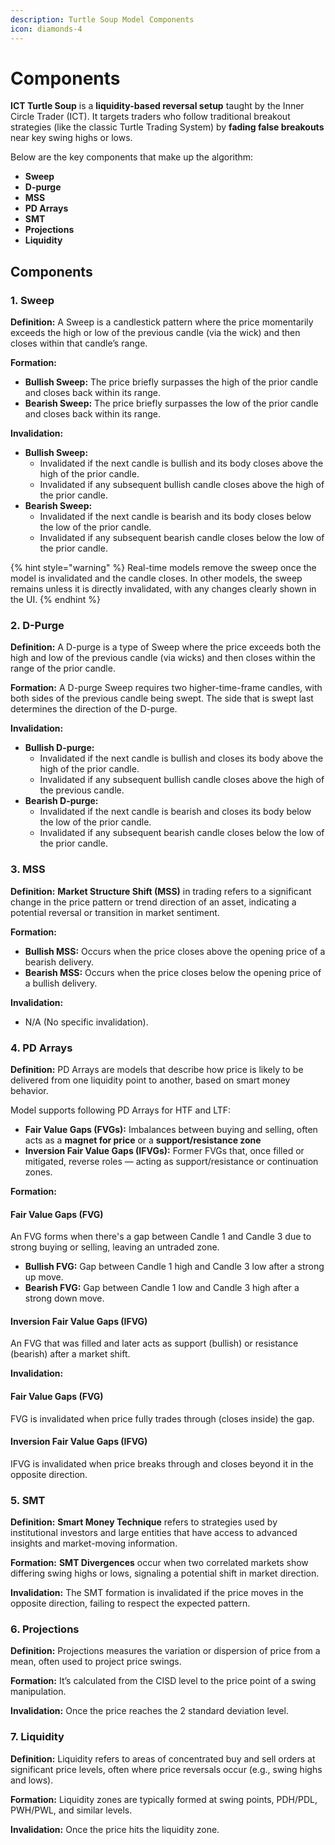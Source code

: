 ```yaml
---
description: Turtle Soup Model Components
icon: diamonds-4
---
```


# Components

**ICT Turtle Soup** is a **liquidity-based reversal setup** taught by the Inner Circle Trader (ICT). It targets traders who follow traditional breakout strategies (like the classic Turtle Trading System) by **fading false breakouts** near key swing highs or lows.

Below are the key components that make up the algorithm:

* **Sweep**
* **D-purge**
* **MSS**
* **PD Arrays**
* **SMT**
* **Projections**
* **Liquidity**

## **Components**

### **1. Sweep**

**Definition:** A Sweep is a candlestick pattern where the price momentarily exceeds the high or low of the previous candle (via the wick) and then closes within that candle’s range.

**Formation:**

* **Bullish Sweep:** The price briefly surpasses the high of the prior candle and closes back within its range.
* **Bearish Sweep:** The price briefly surpasses the low of the prior candle and closes back within its range.

**Invalidation:**

* **Bullish Sweep:**
  * Invalidated if the next candle is bullish and its body closes above the high of the prior candle.
  * Invalidated if any subsequent bullish candle closes above the high of the prior candle.
* **Bearish Sweep:**
  * Invalidated if the next candle is bearish and its body closes below the low of the prior candle.
  * Invalidated if any subsequent bearish candle closes below the low of the prior candle.

{% hint style="warning" %}
Real-time models remove the sweep once the model is invalidated and the candle closes. In other models, the sweep remains unless it is directly invalidated, with any changes clearly shown in the UI.
{% endhint %}

### **2. D-Purge**

**Definition:** A D-purge is a type of Sweep where the price exceeds both the high and low of the previous candle (via wicks) and then closes within the range of the prior candle.

**Formation:** A D-purge Sweep requires two higher-time-frame candles, with both sides of the previous candle being swept. The side that is swept last determines the direction of the D-purge.

**Invalidation:**

* **Bullish D-purge:**
  * Invalidated if the next candle is bullish and closes its body above the high of the prior candle.
  * Invalidated if any subsequent bullish candle closes above the high of the previous candle.
* **Bearish D-purge:**
  * Invalidated if the next candle is bearish and closes its body below the low of the prior candle.
  * Invalidated if any subsequent bearish candle closes below the low of the prior candle.

### **3. MSS**

**Definition:** **Market Structure Shift (MSS)** in trading refers to a significant change in the price pattern or trend direction of an asset, indicating a potential reversal or transition in market sentiment.

**Formation:**

* **Bullish MSS:** Occurs when the price closes above the opening price of a bearish delivery.
* **Bearish MSS:** Occurs when the price closes below the opening price of a bullish delivery.

**Invalidation:**

* N/A (No specific invalidation).

### **4. PD Arrays**

**Definition:** PD Arrays are models that describe how price is likely to be delivered from one liquidity point to another, based on smart money behavior.&#x20;

Model supports following PD Arrays for HTF and LTF:

* **Fair Value Gaps (FVGs):** Imbalances between buying and selling, often acts as a **magnet for price** or a **support/resistance zone**
* **Inversion Fair Value Gaps (IFVGs):** Former FVGs that, once filled or mitigated, reverse roles — acting as support/resistance or continuation zones.

**Formation:**&#x20;

#### Fair Value Gaps (FVG)

An FVG forms when there's a gap between Candle 1 and Candle 3 due to strong buying or selling, leaving an untraded zone.

* **Bullish FVG:** Gap between Candle 1 high and Candle 3 low after a strong up move.
* **Bearish FVG:** Gap between Candle 1 low and Candle 3 high after a strong down move.

#### Inversion Fair Value Gaps (IFVG)

An FVG that was filled and later acts as support (bullish) or resistance (bearish) after a market shift.

**Invalidation:**

#### Fair Value Gaps (FVG)

FVG is invalidated when price fully trades through (closes inside) the gap.

#### Inversion Fair Value Gaps (IFVG)

IFVG is invalidated when price breaks through and closes beyond it in the opposite direction.

### **5. SMT**

**Definition:** **Smart Money Technique** refers to strategies used by institutional investors and large entities that have access to advanced insights and market-moving information.

**Formation:** **SMT Divergences** occur when two correlated markets show differing swing highs or lows, signaling a potential shift in market direction.

**Invalidation:** The SMT formation is invalidated if the price moves in the opposite direction, failing to respect the expected pattern.

### **6. Projections**

**Definition:** Projections measures the variation or dispersion of price from a mean, often used to project price swings.

**Formation:** It’s calculated from the CISD level to the price point of a swing manipulation.

**Invalidation:** Once the price reaches the 2 standard deviation level.

### **7. Liquidity**

**Definition:** Liquidity refers to areas of concentrated buy and sell orders at significant price levels, often where price reversals occur (e.g., swing highs and lows).

**Formation:** Liquidity zones are typically formed at swing points, PDH/PDL, PWH/PWL, and similar levels.

**Invalidation:** Once the price hits the liquidity zone.

